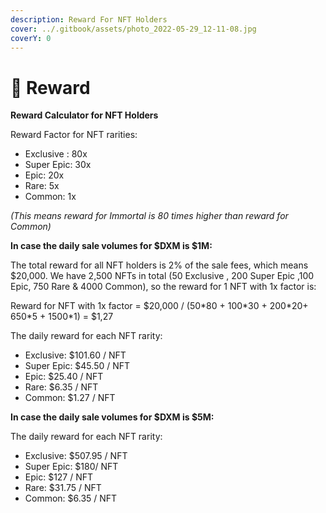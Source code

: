```yaml
---
description: Reward For NFT Holders
cover: ../.gitbook/assets/photo_2022-05-29_12-11-08.jpg
coverY: 0
---
```


# 🔰 Reward

**Reward Calculator for NFT Holders**

Reward Factor for NFT rarities:&#x20;

* Exclusive : 80x&#x20;
* Super Epic: 30x
* Epic: 20x&#x20;
* Rare: 5x&#x20;
* Common: 1x

_(This means reward for Immortal is 80 times higher than reward for Common)_

**In case the daily sale volumes for $DXM is $1M:**

The total reward for all NFT holders is 2% of the sale fees, which means $20,000. We have 2,500 NFTs in total (50 Exclusive , 200 Super Epic ,100 Epic, 750 Rare & 4000 Common), so the reward for 1 NFT with 1x factor is:&#x20;

Reward for NFT with 1x factor = $20,000 / (50\*80 + 100\*30 + 200\*20+ 650\*5 + 1500\*1) = $1,27

The daily reward for each NFT rarity:&#x20;

* Exclusive: $101.60 / NFT&#x20;
* Super Epic: $45.50 / NFT
* Epic: $25.40 / NFT&#x20;
* Rare: $6.35 / NFT&#x20;
* Common: $1.27 / NFT

**In case the daily sale volumes for $DXM  is $5M:**

The daily reward for each NFT rarity:&#x20;

* Exclusive: $507.95 / NFT&#x20;
* Super Epic: $180/ NFT
* Epic: $127 / NFT&#x20;
* Rare: $31.75 / NFT&#x20;
* Common: $6.35 / NFT
